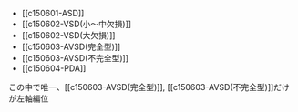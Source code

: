 - [[c150601-ASD]]
- [[c150602-VSD(小～中欠損)]]
- [[c150602-VSD(大欠損)]]
- [[c150603-AVSD(完全型)]]
- [[c150603-AVSD(不完全型)]]
- [[c150604-PDA]]

この中で唯一、[[c150603-AVSD(完全型)]], [[c150603-AVSD(不完全型)]]だけが左軸編位